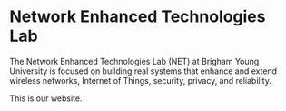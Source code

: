 # Network Enhanced Technologies Lab

The Network Enhanced Technologies Lab (NET) at Brigham Young University is focused on building real systems that enhance and extend wireless networks, Internet of Things, security, privacy, and reliability.

This is our website.
